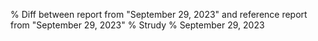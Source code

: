 % Diff between report from "September 29, 2023" and reference report from "September 29, 2023"
% Strudy
% September 29, 2023


